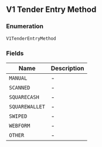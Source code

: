 ## V1 Tender Entry Method

### Enumeration

`V1TenderEntryMethod`

### Fields

| Name | Description |
|  --- | --- |
| `MANUAL` | - |
| `SCANNED` | - |
| `SQUARECASH` | - |
| `SQUAREWALLET` | - |
| `SWIPED` | - |
| `WEBFORM` | - |
| `OTHER` | - |

